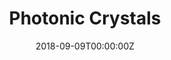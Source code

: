 ---
# Course title, summary, and position in the list.
linktitle: Photonic Crystals
summary: A collection of notes for the development of photonic band structures for 2D crystals
weight: 2

# Page metadata.
title: Photonic Crystals
date: "2018-09-09T00:00:00Z"
lastmod: "2018-09-09T00:00:00Z"
draft: false  # Is this a draft? true/false
toc: true  # Show table of contents? true/false
type: docs  # Do not modify.

# Add menu entry to sidebar.
# - name: Declare this menu item as a parent with ID `name`.
# - weight: Position of link in menu.
# menu:
#   solid_state:
#     name: Overview
#     weight: 1
---
